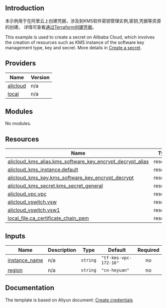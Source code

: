 ## Introduction

<!-- DOCS_DESCRIPTION_CN -->
本示例用于在阿里云上创建凭据，涉及到KMS软件密钥管理实例,密钥,凭据等资源的创建。
详情可查看[通过Terraform创建凭据](http://help.aliyun.com/document_detail/2572881.htm)。
<!-- DOCS_DESCRIPTION_CN -->

<!-- DOCS_DESCRIPTION_EN -->
This example is used to create a secret on Alibaba Cloud, which involves the creation of resources such as KMS instance of the software key management type, key and secret.
More details in [Create a secret](http://help.aliyun.com/document_detail/2572881.htm).
<!-- DOCS_DESCRIPTION_EN -->

<!-- BEGIN_TF_DOCS -->
## Providers

| Name | Version |
|------|---------|
| <a name="provider_alicloud"></a> [alicloud](#provider\_alicloud) | n/a |
| <a name="provider_local"></a> [local](#provider\_local) | n/a |

## Modules

No modules.

## Resources

| Name | Type |
|------|------|
| [alicloud_kms_alias.kms_software_key_encrypt_decrypt_alias](https://registry.terraform.io/providers/aliyun/alicloud/latest/docs/resources/kms_alias) | resource |
| [alicloud_kms_instance.default](https://registry.terraform.io/providers/aliyun/alicloud/latest/docs/resources/kms_instance) | resource |
| [alicloud_kms_key.kms_software_key_encrypt_decrypt](https://registry.terraform.io/providers/aliyun/alicloud/latest/docs/resources/kms_key) | resource |
| [alicloud_kms_secret.kms_secret_general](https://registry.terraform.io/providers/aliyun/alicloud/latest/docs/resources/kms_secret) | resource |
| [alicloud_vpc.vpc](https://registry.terraform.io/providers/aliyun/alicloud/latest/docs/resources/vpc) | resource |
| [alicloud_vswitch.vsw](https://registry.terraform.io/providers/aliyun/alicloud/latest/docs/resources/vswitch) | resource |
| [alicloud_vswitch.vsw1](https://registry.terraform.io/providers/aliyun/alicloud/latest/docs/resources/vswitch) | resource |
| [local_file.ca_certificate_chain_pem](https://registry.terraform.io/providers/hashicorp/local/latest/docs/resources/file) | resource |

## Inputs

| Name | Description | Type | Default | Required |
|------|-------------|------|---------|:--------:|
| <a name="input_instance_name"></a> [instance\_name](#input\_instance\_name) | n/a | `string` | `"tf-kms-vpc-172-16"` | no |
| <a name="input_region"></a> [region](#input\_region) | n/a | `string` | `"cn-heyuan"` | no |
<!-- END_TF_DOCS -->
## Documentation
<!-- docs-link --> 

The template is based on Aliyun document: [Create credentials](http://help.aliyun.com/document_detail/2572881.htm) 

<!-- docs-link --> 